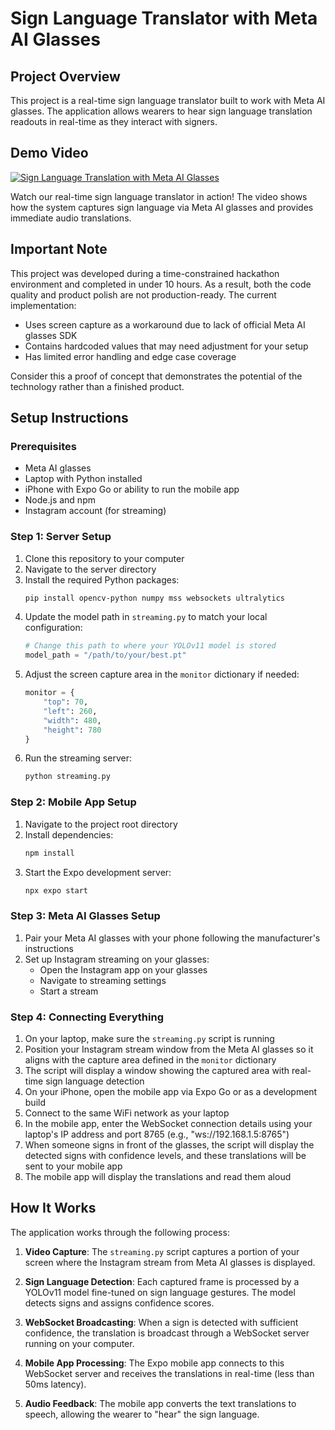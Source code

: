 # Sign Language Translator with Meta AI Glasses

## Project Overview

This project is a real-time sign language translator built to work with Meta AI glasses. The application allows wearers to hear sign language translation readouts in real-time as they interact with signers.

## Demo Video

[![Sign Language Translation with Meta AI Glasses](https://img.youtube.com/vi/JgP18E60tOE/0.jpg)](https://www.youtube.com/watch?v=JgP18E60tOE)

Watch our real-time sign language translator in action! The video shows how the system captures sign language via Meta AI glasses and provides immediate audio translations.

## Important Note

This project was developed during a time-constrained hackathon environment and completed in under 10 hours. As a result, both the code quality and product polish are not production-ready. The current implementation:

- Uses screen capture as a workaround due to lack of official Meta AI glasses SDK
- Contains hardcoded values that may need adjustment for your setup
- Has limited error handling and edge case coverage

Consider this a proof of concept that demonstrates the potential of the technology rather than a finished product.

## Setup Instructions

### Prerequisites

- Meta AI glasses
- Laptop with Python installed
- iPhone with Expo Go or ability to run the mobile app
- Node.js and npm
- Instagram account (for streaming)

### Step 1: Server Setup

1. Clone this repository to your computer
2. Navigate to the server directory
3. Install the required Python packages:
   ```bash
   pip install opencv-python numpy mss websockets ultralytics
   ```
4. Update the model path in `streaming.py` to match your local configuration:
   ```python
   # Change this path to where your YOLOv11 model is stored
   model_path = "/path/to/your/best.pt"
   ```
5. Adjust the screen capture area in the `monitor` dictionary if needed:
   ```python
   monitor = {
       "top": 70,
       "left": 260,
       "width": 480,
       "height": 780
   }
   ```
6. Run the streaming server:
   ```bash
   python streaming.py
   ```

### Step 2: Mobile App Setup

1. Navigate to the project root directory
2. Install dependencies:
   ```bash
   npm install
   ```
3. Start the Expo development server:
   ```bash
   npx expo start
   ```

### Step 3: Meta AI Glasses Setup

1. Pair your Meta AI glasses with your phone following the manufacturer's instructions
2. Set up Instagram streaming on your glasses:
   - Open the Instagram app on your glasses
   - Navigate to streaming settings
   - Start a stream

### Step 4: Connecting Everything

1. On your laptop, make sure the `streaming.py` script is running
2. Position your Instagram stream window from the Meta AI glasses so it aligns with the capture area defined in the `monitor` dictionary
3. The script will display a window showing the captured area with real-time sign language detection
4. On your iPhone, open the mobile app via Expo Go or as a development build
5. Connect to the same WiFi network as your laptop
6. In the mobile app, enter the WebSocket connection details using your laptop's IP address and port 8765 (e.g., "ws://192.168.1.5:8765")
7. When someone signs in front of the glasses, the script will display the detected signs with confidence levels, and these translations will be sent to your mobile app
8. The mobile app will display the translations and read them aloud

## How It Works

The application works through the following process:

1. **Video Capture**: The `streaming.py` script captures a portion of your screen where the Instagram stream from Meta AI glasses is displayed.

2. **Sign Language Detection**: Each captured frame is processed by a YOLOv11 model fine-tuned on sign language gestures. The model detects signs and assigns confidence scores.

3. **WebSocket Broadcasting**: When a sign is detected with sufficient confidence, the translation is broadcast through a WebSocket server running on your computer.

4. **Mobile App Processing**: The Expo mobile app connects to this WebSocket server and receives the translations in real-time (less than 50ms latency).

5. **Audio Feedback**: The mobile app converts the text translations to speech, allowing the wearer to "hear" the sign language.

